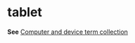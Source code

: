 # tablet

**See** [Computer and device term collection](../term-collections/computer-device-terms.md)
